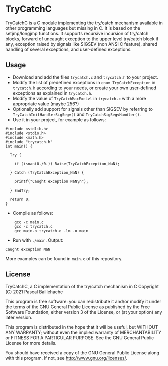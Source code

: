 # TryCatchC

TryCatchC is a C module implementing the try/catch mechanism available in other programming languages but missing in C. It is based on the setjmp/longjmp functions. It supports recursive incursion of try/catch blocks, forward of uncaught exception to the upper level try/catch block if any, exception raised by signals like SIGSEV (non ANSI C feature), shared handling of several exceptions, and user-defined exceptions.

## Usage

* Download and add the files `trycatch.c` and `trycatch.h` to your project.
* Modify the list of predefined exceptions in `enum TryCatchException` in `trycatch.h` according to your needs, or create your own user-defined exceptions as explained in `trycatch.h`.
* Modify the value of `TryCatchMaxExcLvl` in `trycatch.c` with a more appropriate value (maybe 256?)
* Optionally add support for signals other than SIGSEV by referring to `TryCatchInitHandlerSigSegv()` and `TryCatchSigSegvHandler()`.
* Use it in your project, for example as follows:
```
#include <stdlib.h>
#include <stdio.h>
#include <math.h>
#include "trycatch.h"
int main() {

  Try {

    if (isnan(0./0.)) Raise(TryCatchException_NaN);

  } Catch (TryCatchException_NaN) {

    printf("Caught exception NaN\n");

  } EndTry;

  return 0;
}
```
* Compile as follows:
```
	gcc -c main.c
	gcc -c trycatch.c
	gcc main.o trycatch.o -lm -o main
```
* Run with `./main`. Output:
```
Caught exception NaN
```

More examples can be found in `main.c` of this repository.

## License

TryCatchC, a C implementation of the try/catch mechanism in C
Copyright (C) 2021  Pascal Baillehache

This program is free software: you can redistribute it and/or modify
it under the terms of the GNU General Public License as published by
the Free Software Foundation, either version 3 of the License, or
(at your option) any later version.

This program is distributed in the hope that it will be useful,
but WITHOUT ANY WARRANTY; without even the implied warranty of
MERCHANTABILITY or FITNESS FOR A PARTICULAR PURPOSE.  See the
GNU General Public License for more details.

You should have received a copy of the GNU General Public License
along with this program.  If not, see <http://www.gnu.org/licenses/>.

